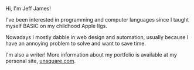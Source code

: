 Hi, I'm Jeff James!

I've been interested in programming and computer languages since I taught myself BASIC on my childhood Apple IIgs.

Nowadays I mostly dabble in web design and automation, usually because I have an annoying problem to solve and want to save time.

I'm also a writer! More information about my portfolio is available at my personal site, <a href="https://unsquare.com">unsquare.com</a>.
